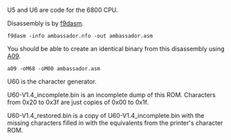 U5 and U6 are code for the 6800 CPU.

Disassembly is by [f9dasm](https://github.com/Arakula/f9dasm).

    f9dasm -info ambassador.nfo -out ambassador.asm

You should be able to create an identical binary from this disassembly using [A09](https://github.com/Arakula/A09).

    a09 -oM68 -oM00 ambassador.asm

U60 is the character generator.

U60-V1.4_incomplete.bin is an incomplete dump of this ROM. Characters from 0x20 to 0x3f are just copies of 0x00 to 0x1f.

U60-V1.4_restored.bin is a copy of U60-V1.4_incomplete.bin with the missing characters filled in with the equivalents from the printer's character ROM.
